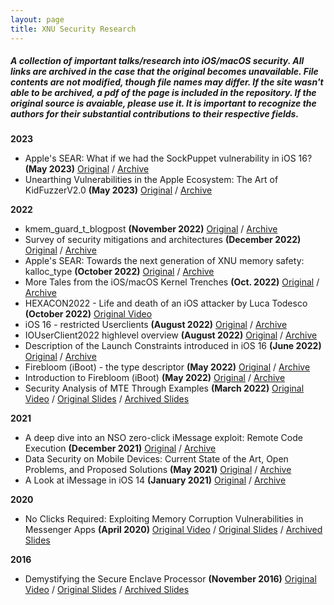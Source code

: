 ```yaml
---
layout: page
title: XNU Security Research
---
```


##### A collection of important talks/research into iOS/macOS security. All links are archived in the case that the original becomes unavailable. File contents are not modified, though file names may differ. If the site wasn't able to be archived, a pdf of the page is included in the repository. If the original source is avaiable, please use it. It is important to recognize the authors for their substantial contributions to their respective fields.

**2023**
- Apple's SEAR: What if we had the SockPuppet vulnerability in iOS 16? **(May 2023)** [Original](https://security.apple.com/blog/what-if-we-had-sockpuppet-in-ios16/) / [Archive](https://archive.md/JuOxY)
- Unearthing Vulnerabilities in the Apple Ecosystem: The Art of KidFuzzerV2.0 **(May 2023)** [Original](https://github.com/star-sg/Presentations/blob/main/Offensivecon%202023/Unearthing%20Vulnerabilities%20in%20the%20Apple%20Ecosystem%20The%20Art%20of%20KidFuzzerV2.0.pdf) / [Archive](https://github.com/newsommr/newsommr.github.io/blob/main/archive//security-research/Unearthing%20Vulnerabilities%20in%20the%20Apple%20Ecosystem%20-%20The%20Art%20of%20KidFuzzerV2.0.pdf)

**2022**
- kmem_guard_t_blogpost **(November 2022)** [Original](https://saaramar.github.io/kmem_guard_t_blogpost/) / [Archive](https://archive.is/POA8W)
- Survey of security mitigations and architectures **(December 2022)** [Original](https://saaramar.github.io/memory_safety_blogpost_2022) / [Archive](https://archive.ph/Lh1Ep) 
- Apple's SEAR: Towards the next generation of XNU memory safety: kalloc_type **(October 2022)** [Original](https://security.apple.com/blog/towards-the-next-generation-of-xnu-memory-safety/) / [Archive](https://archive.is/aWW7P)
- More Tales from the iOS/macOS Kernel Trenches **(Oct. 2022)** [Original](https://github.com/potmdehex/slides/blob/main/Hexacon_2022_More_Tales_from_the_iOS_macOS_Kernel_Trenches.pdf) / [Archive](https://github.com/newsommr/newsommr.github.io/blob/main/archive//security-research/More%20Tales%20from%20the%20iOS%3AmacOS%20Kernel%20Trenches.pdf)
- HEXACON2022 - Life and death of an iOS attacker by Luca Todesco **(October 2022)** [Original Video](https://www.youtube.com/watch?v=8mQAYeozl5I)
- iOS 16 - restricted Userclients **(August 2022)** [Original](https://saaramar.github.io/ios16_restricted_iouserclients/) / [Archive](https://archive.ph/NuRM7)
- IOUserClient2022 highlevel overview **(August 2022)** [Original](https://saaramar.github.io/iouc22_overview/) / [Archive](https://archive.ph/fdwdR)
- Description of the Launch Constraints introduced in iOS 16 **(June 2022)** [Original](https://gist.github.com/LinusHenze/4cd5d7ef057a144cda7234e2c247c056) / [Archive](https://archive.ph/6Sd8j)
- Firebloom (iBoot) - the type descriptor **(May 2022)** [Original](https://saaramar.github.io/iBoot_firebloom_type_desc/) / [Archive](https://archive.is/hpT7D)
- Introduction to Firebloom (iBoot) **(May 2022)** [Original](https://saaramar.github.io/iBoot_firebloom/) / [Archive](https://archive.is/a9V3t)
- Security Analysis of MTE Through Examples **(March 2022)** [Original Video](https://www.youtube.com/watch?v=LV8BK1ns1Ow) / [Original Slides](https://github.com/saaramar/security_analysis_mte/blob/main/Security%20Analysis%20of%20MTE%20Through%20Examples.pdf) / [Archived Slides](https://github.com/newsommr/newsommr.github.io/blob/main/archive//security-research/Security%20Analysis%20of%20MTE%20Through%20Examples.pdf)

**2021**
- A deep dive into an NSO zero-click iMessage exploit: Remote Code Execution **(December 2021)** [Original](https://googleprojectzero.blogspot.com/2021/12/a-deep-dive-into-nso-zero-click.html) / [Archive](https://archive.is/B5HK1)
- Data Security on Mobile Devices: Current State of the Art, Open Problems, and Proposed Solutions **(May 2021)** [Original](https://arxiv.org/abs/2105.12613) / [Archive](https://github.com/newsommr/newsommr.github.io/blob/main/archive//security-research/Data%20Security%20on%20Mobile%20Devices%3A%20Current%20State%20of%20the%20Art%2C%20Open%20Problems%2C%20and%20Proposed%20Solutions.pdf)
- A Look at iMessage in iOS 14 **(January 2021)** [Original](https://googleprojectzero.blogspot.com/2021/01/a-look-at-imessage-in-ios-14.html) / [Archive](https://archive.is/QGXUJ)

**2020**
- No Clicks Required: Exploiting Memory Corruption Vulnerabilities in Messenger Apps **(April 2020)** [Original Video](https://www.youtube.com/watch?v=-KkRZNb6kwI) / [Original Slides](https://saelo.github.io/presentations/offensivecon_20_no_clicks.pdf) / [Archived Slides](https://github.com/newsommr/newsommr.github.io/blob/main/archive//security-research/No%20Clicks%20Required%3A%20Exploiting%20Memory%20Corruption%20Vulnerabilities%20in%20Messenger%20Apps.pdf)

**2016**
- Demystifying the Secure Enclave Processor **(November 2016)** [Original Video](https://www.youtube.com/watch?v=7UNeUT_sRos) / [Original Slides](https://www.blackhat.com/docs/us-16/materials/us-16-Mandt-Demystifying-The-Secure-Enclave-Processor.pdf) / [Archived Slides](https://github.com/newsommr/newsommr.github.io/blob/main/archive//archive/security-research/Demystifying%20the%20Secure%20Enclave%20Processor.pdf)
